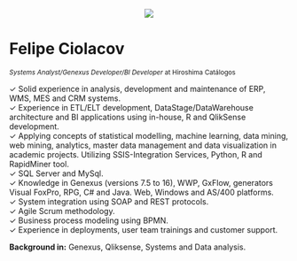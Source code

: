 <p align="center">
  <img src="banner_Felipe.png" >
</p>

# Felipe Ciolacov
<sub>*Systems Analyst/Genexus Developer/BI Developer* at Hiroshima Catálogos</sub>

✓	Solid experience in analysis, development and maintenance of ERP, WMS, MES and CRM systems. <br>
✓ Experience in ETL/ELT development, DataStage/DataWarehouse architecture and BI applications using in-house, R and QlikSense development. <br>
✓	Applying concepts of statistical modelling, machine learning, data mining, web mining, analytics, master data management and data visualization in academic projects. Utilizing SSIS-Integration Services, Python, R and RapidMiner tool.<br>
✓	SQL Server and MySql.<br>
✓	Knowledge in Genexus (versions 7.5 to 16), WWP, GxFlow, generators Visual FoxPro, RPG, C# and Java. Web, Windows and AS/400 platforms.<br>
✓	System integration using SOAP and REST protocols.<br>
✓	Agile Scrum methodology.<br>
✓	Business process modeling using BPMN.<br>
✓	Experience in deployments, user team trainings and customer support. <br>

**Background in:** Genexus, Qliksense, Systems and Data analysis.
